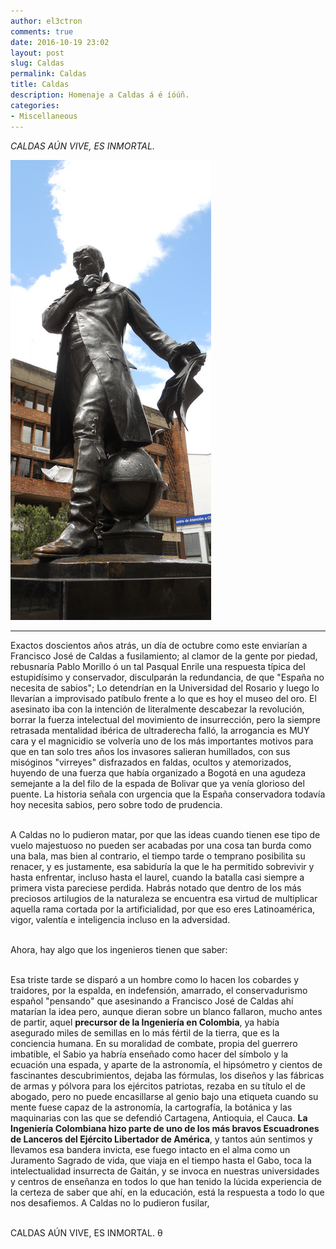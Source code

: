 ```yaml
---
author: el3ctron
comments: true
date: 2016-10-19 23:02
layout: post
slug: Caldas
permalink: Caldas
title: Caldas
description: Homenaje a Caldas á é íóúñ.
categories:
- Miscellaneous
---
```


*CALDAS AÚN VIVE, ES INMORTAL.*

[![Caldas](/wp-content/uploads/por_tema/politica/Caldas.png)](/Caldas "Lo detendrían en la Universidad del Rosario y luego lo llevarían al frente de lo que es hoy el museo del oro para intentar acabar con un Genio, y fallaron: CALDAS AÚN VIVE, ES INMORTAL.... [CLICK PARA ENTRAR AL ARTÍCULO]")

<!-- more -->
---
Exactos doscientos años atrás, un día de octubre como este enviarían a Francisco José de Caldas a fusilamiento; al clamor de la gente por piedad, rebusnaría Pablo Morillo ó un tal Pasqual Enrile una respuesta típica del estupidísimo y conservador, disculparán la redundancia, de que "España no necesita de sabios"; Lo detendrían en la Universidad del Rosario y luego lo llevarían a improvisado patíbulo frente a lo que es hoy el museo del oro. El asesinato iba con la intención de literalmente descabezar la revolución, borrar la fuerza intelectual del movimiento de insurrección, pero la siempre retrasada mentalidad ibérica de ultraderecha falló, la arrogancia es MUY cara y el magnicidio se volvería uno de los más importantes motivos para que en tan solo tres años los invasores salieran humillados, con sus misóginos "virreyes" disfrazados en faldas, ocultos y atemorizados, huyendo de una fuerza que había organizado a Bogotá en una agudeza semejante a la del filo de la espada de Bolivar que ya venía glorioso del puente. La historia señala con urgencia que la España conservadora todavía hoy necesita sabios, pero sobre todo de prudencia.<br><br>

A Caldas no lo pudieron matar, por que las ideas cuando tienen ese tipo de vuelo majestuoso no pueden ser acabadas por una cosa tan burda como una bala, mas bien al contrario, el tiempo tarde o temprano posibilita su renacer, y es justamente, esa sabiduría la que le ha permitido sobrevivir y hasta enfrentar, incluso hasta el laurel, cuando la batalla casi siempre a primera vista pareciese perdida. Habrás notado que dentro de los más preciosos artilugios de la naturaleza se encuentra esa virtud de multiplicar aquella rama cortada por la artificialidad, por que eso eres Latinoamérica, vigor, valentía e inteligencia incluso en la adversidad.<br><br>

Ahora, hay algo que los ingenieros tienen que saber:<br><br>

Esa triste tarde se disparó a un hombre como lo hacen los cobardes y traidores, por la espalda, en indefensión, amarrado, el conservadurismo español "pensando" que asesinando a Francisco José de Caldas ahí matarían la idea pero, aunque dieran sobre un blanco fallaron, mucho antes de partir, aquel **precursor de la Ingeniería en Colombia**, ya había asegurado miles de semillas en lo más fértil de la tierra, que es la conciencia humana. En su moralidad de combate, propia del guerrero imbatible, el Sabio ya habría enseñado como hacer del símbolo y la ecuación una espada, y aparte de la astronomía, el hipsómetro y cientos de fascinantes descubrimientos, dejaba las fórmulas, los diseños y las fábricas de armas y pólvora para los ejércitos patriotas, rezaba en su título el de abogado, pero no puede encasillarse al genio bajo una etiqueta cuando su mente fuese capaz de la astronomía, la cartografía, la botánica y las maquinarias con las que se defendió Cartagena, Antioquia, el Cauca. **La Ingeniería Colombiana hizo parte de uno de los más bravos Escuadrones de Lanceros del Ejército Libertador de América**, y tantos aún sentimos y llevamos esa bandera invicta, ese fuego intacto en el alma como un Juramento Sagrado de vida, que viaja en el tiempo hasta el Gabo, toca la intelectualidad insurrecta de Gaitán, y se invoca en nuestras universidades y centros de enseñanza en todos lo que han tenido la lúcida experiencia de la certeza de saber que ahí, en la educación, está la respuesta a todo lo que nos desafiemos. A Caldas no lo pudieron fusilar,<br><br>

CALDAS AÚN VIVE, ES INMORTAL. θ<br>

<br><br>
